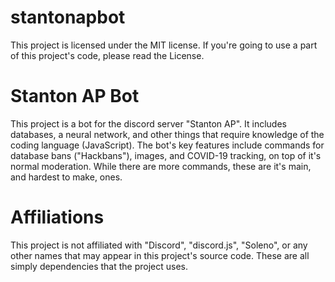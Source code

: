 # stantonapbot


This project is licensed under the MIT license. If you're going to use a part of this project's code, please read the License.


# Stanton AP Bot

This project is a bot for the discord server "Stanton AP". It includes databases, a neural network, and other things that require knowledge of the coding language (JavaScript). The bot's key features include commands for database bans ("Hackbans"), images, and COVID-19 tracking, on top of it's normal moderation. While there are more commands, these are it's main, and hardest to make, ones.


# Affiliations

This project is not affiliated with "Discord", "discord.js", "Soleno", or any other names that may appear in this project's source code. These are all simply dependencies that the project uses.
